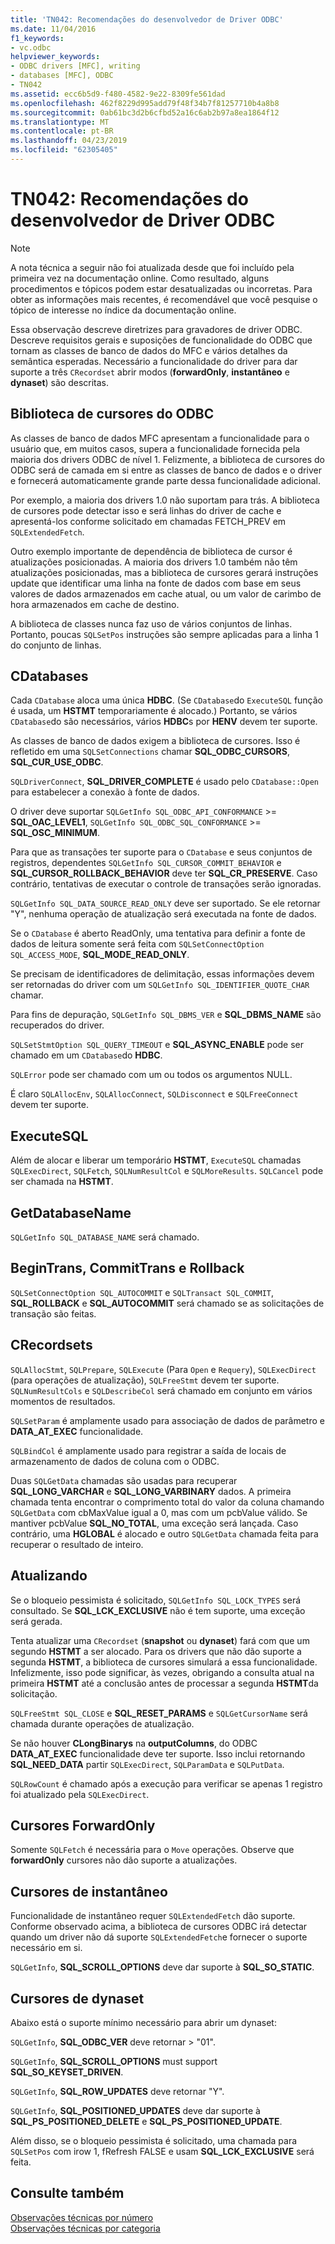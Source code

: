 ```yaml
---
title: 'TN042: Recomendações do desenvolvedor de Driver ODBC'
ms.date: 11/04/2016
f1_keywords:
- vc.odbc
helpviewer_keywords:
- ODBC drivers [MFC], writing
- databases [MFC], ODBC
- TN042
ms.assetid: ecc6b5d9-f480-4582-9e22-8309fe561dad
ms.openlocfilehash: 462f8229d995add79f48f34b7f81257710b4a8b8
ms.sourcegitcommit: 0ab61bc3d2b6cfbd52a16c6ab2b97a8ea1864f12
ms.translationtype: MT
ms.contentlocale: pt-BR
ms.lasthandoff: 04/23/2019
ms.locfileid: "62305405"
---
```

# <a name="tn042-odbc-driver-developer-recommendations"></a>TN042: Recomendações do desenvolvedor de Driver ODBC

> [!NOTE]
>  A nota técnica a seguir não foi atualizada desde que foi incluído pela primeira vez na documentação online. Como resultado, alguns procedimentos e tópicos podem estar desatualizadas ou incorretas. Para obter as informações mais recentes, é recomendável que você pesquise o tópico de interesse no índice da documentação online.

Essa observação descreve diretrizes para gravadores de driver ODBC. Descreve requisitos gerais e suposições de funcionalidade do ODBC que tornam as classes de banco de dados do MFC e vários detalhes da semântica esperadas. Necessário a funcionalidade do driver para dar suporte a três `CRecordset` abrir modos (**forwardOnly**, **instantâneo** e **dynaset**) são descritas.

## <a name="odbcs-cursor-library"></a>Biblioteca de cursores do ODBC

As classes de banco de dados MFC apresentam a funcionalidade para o usuário que, em muitos casos, supera a funcionalidade fornecida pela maioria dos drivers ODBC de nível 1. Felizmente, a biblioteca de cursores do ODBC será de camada em si entre as classes de banco de dados e o driver e fornecerá automaticamente grande parte dessa funcionalidade adicional.

Por exemplo, a maioria dos drivers 1.0 não suportam para trás. A biblioteca de cursores pode detectar isso e será linhas do driver de cache e apresentá-los conforme solicitado em chamadas FETCH_PREV em `SQLExtendedFetch`.

Outro exemplo importante de dependência de biblioteca de cursor é atualizações posicionadas. A maioria dos drivers 1.0 também não têm atualizações posicionadas, mas a biblioteca de cursores gerará instruções update que identificar uma linha na fonte de dados com base em seus valores de dados armazenados em cache atual, ou um valor de carimbo de hora armazenados em cache de destino.

A biblioteca de classes nunca faz uso de vários conjuntos de linhas. Portanto, poucas `SQLSetPos` instruções são sempre aplicadas para a linha 1 do conjunto de linhas.

## <a name="cdatabases"></a>CDatabases

Cada `CDatabase` aloca uma única **HDBC**. (Se `CDatabase`do `ExecuteSQL` função é usada, um **HSTMT** temporariamente é alocado.) Portanto, se vários `CDatabase`do são necessários, vários **HDBC**s por **HENV** devem ter suporte.

As classes de banco de dados exigem a biblioteca de cursores. Isso é refletido em uma `SQLSetConnections` chamar **SQL_ODBC_CURSORS**, **SQL_CUR_USE_ODBC**.

`SQLDriverConnect`, **SQL_DRIVER_COMPLETE** é usado pelo `CDatabase::Open` para estabelecer a conexão à fonte de dados.

O driver deve suportar `SQLGetInfo SQL_ODBC_API_CONFORMANCE`  >=  **SQL_OAC_LEVEL1**, `SQLGetInfo SQL_ODBC_SQL_CONFORMANCE`  >=  **SQL_OSC_MINIMUM**.

Para que as transações ter suporte para o `CDatabase` e seus conjuntos de registros, dependentes `SQLGetInfo SQL_CURSOR_COMMIT_BEHAVIOR` e **SQL_CURSOR_ROLLBACK_BEHAVIOR** deve ter **SQL_CR_PRESERVE**. Caso contrário, tentativas de executar o controle de transações serão ignoradas.

`SQLGetInfo SQL_DATA_SOURCE_READ_ONLY` deve ser suportado. Se ele retornar "Y", nenhuma operação de atualização será executada na fonte de dados.

Se o `CDatabase` é aberto ReadOnly, uma tentativa para definir a fonte de dados de leitura somente será feita com `SQLSetConnectOption SQL_ACCESS_MODE`, **SQL_MODE_READ_ONLY**.

Se precisam de identificadores de delimitação, essas informações devem ser retornadas do driver com um `SQLGetInfo SQL_IDENTIFIER_QUOTE_CHAR` chamar.

Para fins de depuração, `SQLGetInfo SQL_DBMS_VER` e **SQL_DBMS_NAME** são recuperados do driver.

`SQLSetStmtOption SQL_QUERY_TIMEOUT` e **SQL_ASYNC_ENABLE** pode ser chamado em um `CDatabase`do **HDBC**.

`SQLError` pode ser chamado com um ou todos os argumentos NULL.

É claro `SQLAllocEnv`, `SQLAllocConnect`, `SQLDisconnect` e `SQLFreeConnect` devem ter suporte.

## <a name="executesql"></a>ExecuteSQL

Além de alocar e liberar um temporário **HSTMT**, `ExecuteSQL` chamadas `SQLExecDirect`, `SQLFetch`, `SQLNumResultCol` e `SQLMoreResults`. `SQLCancel` pode ser chamada na **HSTMT**.

## <a name="getdatabasename"></a>GetDatabaseName

`SQLGetInfo SQL_DATABASE_NAME` será chamado.

## <a name="begintrans-committrans-rollback"></a>BeginTrans, CommitTrans e Rollback

`SQLSetConnectOption SQL_AUTOCOMMIT` e `SQLTransact SQL_COMMIT`, **SQL_ROLLBACK** e **SQL_AUTOCOMMIT** será chamado se as solicitações de transação são feitas.

## <a name="crecordsets"></a>CRecordsets

`SQLAllocStmt`, `SQLPrepare`, `SQLExecute` (Para `Open` e `Requery`), `SQLExecDirect` (para operações de atualização), `SQLFreeStmt` devem ter suporte. `SQLNumResultCols` e `SQLDescribeCol` será chamado em conjunto em vários momentos de resultados.

`SQLSetParam` é amplamente usado para associação de dados de parâmetro e **DATA_AT_EXEC** funcionalidade.

`SQLBindCol` é amplamente usado para registrar a saída de locais de armazenamento de dados de coluna com o ODBC.

Duas `SQLGetData` chamadas são usadas para recuperar **SQL_LONG_VARCHAR** e **SQL_LONG_VARBINARY** dados. A primeira chamada tenta encontrar o comprimento total do valor da coluna chamando `SQLGetData` com cbMaxValue igual a 0, mas com um pcbValue válido. Se mantiver pcbValue **SQL_NO_TOTAL**, uma exceção será lançada. Caso contrário, uma **HGLOBAL** é alocado e outro `SQLGetData` chamada feita para recuperar o resultado de inteiro.

## <a name="updating"></a>Atualizando

Se o bloqueio pessimista é solicitado, `SQLGetInfo SQL_LOCK_TYPES` será consultado. Se **SQL_LCK_EXCLUSIVE** não é tem suporte, uma exceção será gerada.

Tenta atualizar uma `CRecordset` (**snapshot** ou **dynaset**) fará com que um segundo **HSTMT** a ser alocado. Para os drivers que não dão suporte a segunda **HSTMT**, a biblioteca de cursores simulará a essa funcionalidade. Infelizmente, isso pode significar, às vezes, obrigando a consulta atual na primeira **HSTMT** até a conclusão antes de processar a segunda **HSTMT**da solicitação.

`SQLFreeStmt SQL_CLOSE` e **SQL_RESET_PARAMS** e `SQLGetCursorName` será chamada durante operações de atualização.

Se não houver **CLongBinarys** na **outputColumns**, do ODBC **DATA_AT_EXEC** funcionalidade deve ter suporte. Isso inclui retornando **SQL_NEED_DATA** partir `SQLExecDirect`, `SQLParamData` e `SQLPutData`.

`SQLRowCount` é chamado após a execução para verificar se apenas 1 registro foi atualizado pela `SQLExecDirect`.

## <a name="forwardonly-cursors"></a>Cursores ForwardOnly

Somente `SQLFetch` é necessária para o `Move` operações. Observe que **forwardOnly** cursores não dão suporte a atualizações.

## <a name="snapshot-cursors"></a>Cursores de instantâneo

Funcionalidade de instantâneo requer `SQLExtendedFetch` dão suporte. Conforme observado acima, a biblioteca de cursores ODBC irá detectar quando um driver não dá suporte `SQLExtendedFetch`e fornecer o suporte necessário em si.

`SQLGetInfo`, **SQL_SCROLL_OPTIONS** deve dar suporte à **SQL_SO_STATIC**.

## <a name="dynaset-cursors"></a>Cursores de dynaset

Abaixo está o suporte mínimo necessário para abrir um dynaset:

`SQLGetInfo`, **SQL_ODBC_VER** deve retornar > "01".

`SQLGetInfo`, **SQL_SCROLL_OPTIONS** must support **SQL_SO_KEYSET_DRIVEN**.

`SQLGetInfo`, **SQL_ROW_UPDATES** deve retornar "Y".

`SQLGetInfo`, **SQL_POSITIONED_UPDATES** deve dar suporte à **SQL_PS_POSITIONED_DELETE** e **SQL_PS_POSITIONED_UPDATE**.

Além disso, se o bloqueio pessimista é solicitado, uma chamada para `SQLSetPos` com irow 1, fRefresh FALSE e usam **SQL_LCK_EXCLUSIVE** será feita.

## <a name="see-also"></a>Consulte também

[Observações técnicas por número](../mfc/technical-notes-by-number.md)<br/>
[Observações técnicas por categoria](../mfc/technical-notes-by-category.md)
